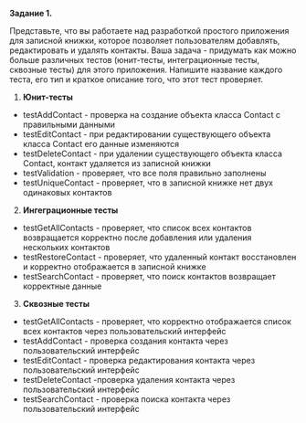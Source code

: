 **Задание 1.**

Представьте, что вы работаете над разработкой простого приложения для записной книжки,
которое позволяет пользователям добавлять, редактировать и удалять контакты.
Ваша задача - придумать как можно больше различных тестов (юнит-тесты, интеграционные тесты,
сквозные тесты) для этого приложения. Напишите название каждого теста, его тип и краткое описание
того, что этот тест проверяет.

1. **Юнит-тесты**
 - testAddContact - проверка на создание объекта класса Contact с правильными данными
 - testEditContact - при редактировании существующего объекта класса Contact его данные изменяются
 - testDeleteContact - при удалении существующего объекта класса Contact, контакт удаляется из записной книжки
 - testValidation - проверяет, что все поля правильно заполнены
 - testUniqueContact - проверяет, что в записной книжке нет двух одинаковых контактов

2. **Ингеграционные тесты**
- testGetAllContacts - проверяет, что список всех контактов возвращается корректно после добавления или удаления нескольких контактов
- testRestoreContact - проверяет, что удаленный контакт восстановлен и корректно отображается в записной книжке
- testSearchContact - проверяет, что поиск контактов возвращает корректные данные

3. **Сквозные тесты**
- testGetAllContacts - проверяет, что корректно отображается список всех контактов через пользовательский интерфейс
- testAddContact - проверка создания контакта через пользовательский интерфейс
- testEditContact - проверка редактирования контакта через пользовательский интерфейс
- testDeleteContact -проверка удаления контакта через пользовательский интерфейс
- testSearchContact - проверка поиска контакта через пользовательский интерфейс